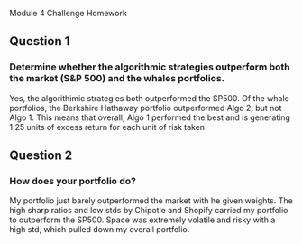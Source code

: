 Module 4 Challenge Homework

## Question 1
### Determine whether the algorithmic strategies outperform both the market (S&P 500) and the whales portfolios.
Yes, the algorithimic strategies both outperformed the SP500. Of the whale portfolios, the Berkshire Hathaway portfolio outperformed Algo 2, but not Algo 1. This means that overall, Algo 1 performed the best and is generating 1.25 units of excess return for each unit of risk taken. 

## Question 2
### How does your portfolio do?
My portfolio just barely outperformed the market with he given weights. The high sharp ratios and low stds by Chipotle and Shopify carried my portfolio to outperform the SP500. Space was extremely volatile and risky with a high std, which pulled down my overall portfolio.

